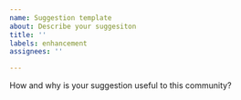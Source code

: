 ```yaml
---
name: Suggestion template
about: Describe your suggesiton
title: ''
labels: enhancement
assignees: ''

---
```


How and why is your suggestion useful to this community?
